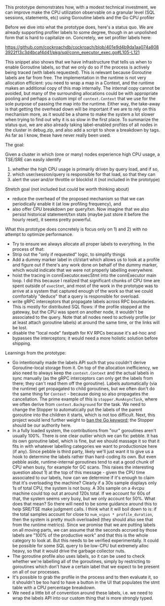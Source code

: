 This prototype demonstrates how, with a modest technical investment, we can
improve make the CPU utilization observable on a granular level (SQL sessions,
statements, etc) using Goroutine labels and the Go CPU profiler

[Go profiler labels]: https://rakyll.org/profiler-labels/

Before we dive into what the prototype does, here's a status quo. We are already supporting profiler labels to some degree, though in an unpolished form that is hard to capitalize on. Concretely, we set profiler labels here:

https://github.com/cockroachdb/cockroach/blob/401e9d4b9da1aa074a8083922f13c3d4bcaf4d41/pkg/sql/conn_executor_exec.go#L105-L121

This snippet also shows that we have infrastructure that tells us when to
enable Goroutine labels, so that we only do so if the process is actively being
traced (with labels requested). This is relevant because Goroutine labels are
far from free. The implementation in the runtime is not very allocation
efficient: you need to wrap a map in a Context, and the runtime makes an
additional copy of this map internally. The internal copy cannot be avoided,
but many of the surrounding allocations could be with appropriate pooling and
perhaps a custom impl of `context.Context` that we use for the sole purpose of
passing the map into the runtime. Either way, the take-away is that getting the
overhead down will be important if we are to rely on this mechanism more, as it
would be a shame to make the system a lot slower when trying to find out why it
is so slow in the first place.
To summarize the status quo, we are also already taking label-enabled profiles
of all nodes in the cluster in debug.zip, and also add a script to show a breakdown
by tags. As far as I know, these have never really been used.

The goal:

Given a cluster in which (one or many) nodes experience high CPU usage, a TSE/SRE
can easily identify

1. whether the high CPU usage is primarily driven by query load, and if so,
2. which user/session/query is responsible for that load, so that they can
3. alert the user and/or throttle or blocklist it (not included in the prototype)

Stretch goal (not included but could be worth thinking about)

- reduce the overhead of the proposed mechanism so that we can periodically enable
  it (at low profiling frequency), and
- also offer CPU breakdown per query/txn. Now imagine that we also persist historical
  statement/txn stats (maybe just store it before the hourly reset), it seems pretty
  powerful.

What this prototype does concretely is focus only on 1) and 2) with no attempt to
optimize performance.

- Try to ensure we always allocate all proper labels to everything. In the process of that:
- Strip out the "only if requested" logic, to simplify things
- Add a dummy marker label in cli/start which allows us to look at a profile and figure out
  if there's any work done on behalf of the dummy marker, which would indicate that we were
  not properly labelling everywhere.
- hoist the tracing in connExecutor.execStmt into the connExecutor main loop. I did this
  because I realized that significant chunks of CPU time are spent outside of `execStmt`,
  and most of the work in the prototype was to arrive at a system that captured enough of
  the work so that we could comfortably "deduce" that a query is responsible for overload.
- write gRPC interceptors that propagate labels across RPC boundaries. This is mostly for
  distributed SQL flows: if the profile stopped at the gateway, but the CPU was spent on
  another node, it wouldn't be associated to the query. Note that all nodes need to actively
  profile (or at least attach goroutine labels) at around the same time, or the links will
  be lost.
- disable the "local node" fastpath for KV RPCs because it's ad-hoc and
  bypasses the interceptors; it would need a more holistic solution before shipping.

Learnings from the prototype:

- Go intentionally made the labels API such that you couldn't derive Goroutine-local storage from it. On top of the allocation inefficiency, we also need to always keep the `context.Context` and the actual labels in sync manually (as the gRPC interceptors can only get the labels from there; they can't read them off the goroutine). Labels automatically (via the runtime) get propagated to child goroutines, but we often don't do the same thing for `Context` - because doing so also propagates the cancellation. The prime example of this is `stopper.RunAsyncTask`, where we often derive from `context.Background` for the task. We need to change the Stopper to automatically put the labels of the parent goroutine into the children it starts, which is not too difficult. Next, this project would lend further weight to [ban the Go keyword]; the Stopper should be our authority here.
- In a fully loaded system, the contributions from "our" goroutines aren't usually 100%. There is one clear outlier which we can fix: pebble. It has its own goroutine label, which is fine, but we should massage it so that it fits in with whatever labelling categories we want to productionize here (if any). Since pebble is third party, likely we'll just want it to give us a hook to determine the labels rather than hard-coding its own. But even pebble aside, runtime-internal goroutines tend to eat a good chunk of CPU when busy, for example for GC scans. This raises the interesting question about 1) at the top of this message - given the CPU time associated to our labels, how can we determine if it's enough to claim that it's overloading the machine? Clearly if a 30s sample displays only 1s of total CPU, the system is not busy. A 30s sample on a 4vcpu machine could top out at around 120s total. If we account for 60s of that, the system seems very busy, but we only account for 50%. What does that mean? So there will need to be some guidance around this to help SRE/TSE make judgment calls. I think what it will boil down to is: if the total samples account for close to `num_vcpus * profile_duration`, then the system is pretty much overloaded (they should also see that from the runtime metrics). Since we promise that we are putting labels on all moving parts, we can assume that the seconds accrued by those labels are "100% of the productive work" and that this is the whole category to look at. But this needs to be verified experimentally. It could be possible for some SQL query to be low-CPU but extremely alloc heavy, so that it would drive the garbage collector nuts.
- The goroutine profile also uses labels, so it can be used to check whether we're labelling all of the goroutines, simply by restricting to goroutines which don't have a certain label that we expect to be present on all of our processes.
- It's possible to grab the profile in the process and to then evaluate it, so it shouldn't be too hard to have a button in the UI that populates the stmt table with a CPU percentage breakdown.
- We need a little bit of convention around these labels, i.e. we need to wrap the labels API into our custom thing that is more strongly typed.

[ban the Go keyword]: https://github.com/cockroachdb/cockroach/issues/58164
